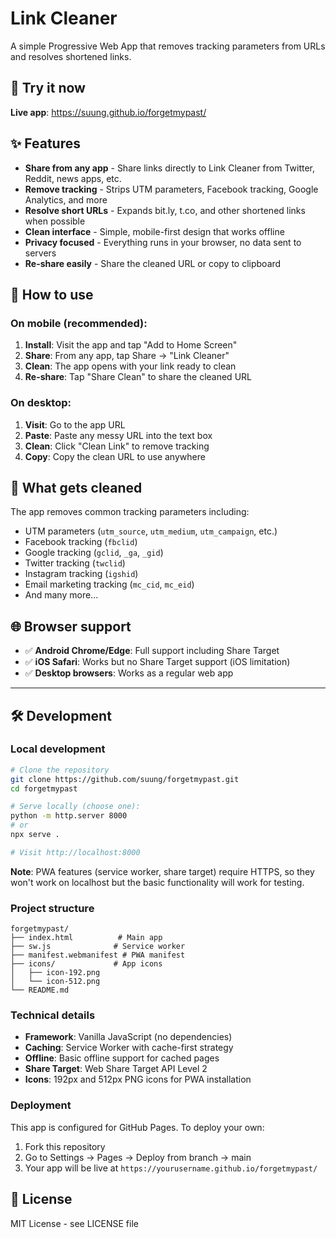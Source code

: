 # Link Cleaner

A simple Progressive Web App that removes tracking parameters from URLs and resolves shortened links.

## 🚀 Try it now

**Live app**: https://suung.github.io/forgetmypast/

## ✨ Features

- **Share from any app** - Share links directly to Link Cleaner from Twitter, Reddit, news apps, etc.
- **Remove tracking** - Strips UTM parameters, Facebook tracking, Google Analytics, and more
- **Resolve short URLs** - Expands bit.ly, t.co, and other shortened links when possible  
- **Clean interface** - Simple, mobile-first design that works offline
- **Privacy focused** - Everything runs in your browser, no data sent to servers
- **Re-share easily** - Share the cleaned URL or copy to clipboard

## 📱 How to use

### On mobile (recommended):
1. **Install**: Visit the app and tap "Add to Home Screen" 
2. **Share**: From any app, tap Share → "Link Cleaner"
3. **Clean**: The app opens with your link ready to clean
4. **Re-share**: Tap "Share Clean" to share the cleaned URL

### On desktop:
1. **Visit**: Go to the app URL
2. **Paste**: Paste any messy URL into the text box
3. **Clean**: Click "Clean Link" to remove tracking
4. **Copy**: Copy the clean URL to use anywhere

## 🔧 What gets cleaned

The app removes common tracking parameters including:
- UTM parameters (`utm_source`, `utm_medium`, `utm_campaign`, etc.)
- Facebook tracking (`fbclid`)
- Google tracking (`gclid`, `_ga`, `_gid`)
- Twitter tracking (`twclid`)
- Instagram tracking (`igshid`)
- Email marketing tracking (`mc_cid`, `mc_eid`)
- And many more...

## 🌐 Browser support

- ✅ **Android Chrome/Edge**: Full support including Share Target
- ✅ **iOS Safari**: Works but no Share Target support (iOS limitation)  
- ✅ **Desktop browsers**: Works as a regular web app

---

## 🛠 Development

### Local development

```bash
# Clone the repository
git clone https://github.com/suung/forgetmypast.git
cd forgetmypast

# Serve locally (choose one):
python -m http.server 8000
# or
npx serve .

# Visit http://localhost:8000
```

**Note**: PWA features (service worker, share target) require HTTPS, so they won't work on localhost but the basic functionality will work for testing.

### Project structure

```
forgetmypast/
├── index.html          # Main app
├── sw.js              # Service worker
├── manifest.webmanifest # PWA manifest
├── icons/             # App icons
│   ├── icon-192.png
│   └── icon-512.png
└── README.md
```

### Technical details

- **Framework**: Vanilla JavaScript (no dependencies)
- **Caching**: Service Worker with cache-first strategy
- **Offline**: Basic offline support for cached pages
- **Share Target**: Web Share Target API Level 2
- **Icons**: 192px and 512px PNG icons for PWA installation

### Deployment

This app is configured for GitHub Pages. To deploy your own:

1. Fork this repository
2. Go to Settings → Pages → Deploy from branch → main
3. Your app will be live at `https://yourusername.github.io/forgetmypast/`

## 📄 License

MIT License - see LICENSE file